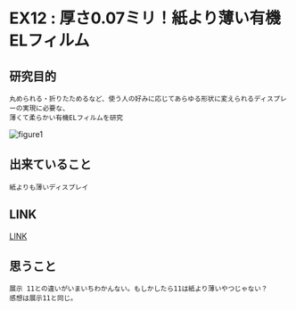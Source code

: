 
# EX12 : 厚さ0.07ミリ！紙より薄い有機ELフィルム

## 研究目的
    丸められる・折りたためるなど、使う人の好みに応じてあらゆる形状に変えられるディスプレーの実現に必要な、  
    薄くて柔らかい有機ELフィルムを研究

![figure1](https://user-images.githubusercontent.com/12496951/170872016-1c01933e-ee64-4453-8288-5bece3b88db4.jpg)

## 出来ていること
    紙よりも薄いディスプレイ  

## LINK

[LINK](https://www.nhk.or.jp/strl/open2022/tenji/12/index.html)

## 思うこと
    展示 11との違いがいまいちわかんない。もしかしたら11は紙より薄いやつじゃない？  
    感想は展示11と同じ。  

